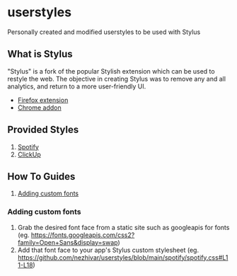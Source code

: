 # userstyles

Personally created and modified userstyles to be used with Stylus

## What is Stylus

"Stylus" is a fork of the popular Stylish extension which can be used to restyle the web. The objective in creating Stylus was to remove any and all analytics, and return to a more user-friendly UI.

- [Firefox extension](https://addons.mozilla.org/en-US/firefox/addon/styl-us/)
- [Chrome addon](https://chrome.google.com/webstore/detail/stylus/clngdbkpkpeebahjckkjfobafhncgmne?hl=en)

## Provided Styles

1. [Spotify](https://github.com/nezhivar/userstyles/tree/main/spotify)
2. [ClickUp](https://github.com/nezhivar/userstyles/tree/main/clickup)

## How To Guides

1. [Adding custom fonts](https://github.com/nezhivar/userstyles/blob/main/README.md#adding-custom-fonts)

### Adding custom fonts

1. Grab the desired font face from a static site such as googleapis for fonts (eg. https://fonts.googleapis.com/css2?family=Open+Sans&display=swap)
2. Add that font face to your app's Stylus custom stylesheet (eg. https://github.com/nezhivar/userstyles/blob/main/spotify/spotify.css#L11-L18)
